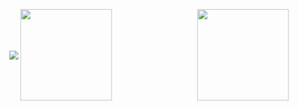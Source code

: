 <img align='center' src="http://mazassumnida.wtf/api/v2/generate_badge?boj=lklll321">
<img align='right' src="https://github-readme-stats.vercel.app/api?username=jy-lee0626" height="165">
<img align='center' src="https://github-readme-stats.vercel.app/api?username=jy-lee0626&show_icons=true&theme=gruvbox" height="165">
